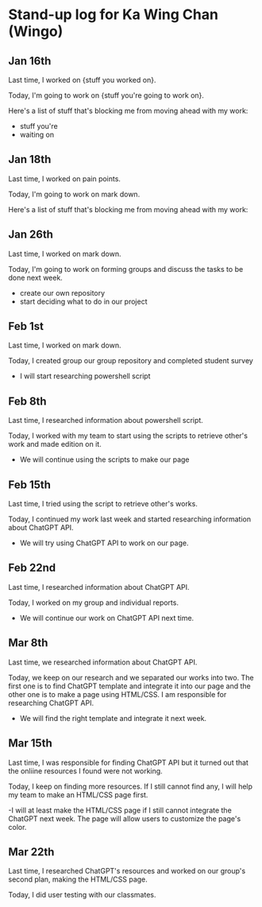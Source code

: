 # Stand-up log for Ka Wing Chan (Wingo)

## Jan 16th

Last time, I worked on {stuff you worked on}.

Today, I'm going to work on {stuff you're going to work on}.

Here's a list of stuff that's blocking me from moving ahead with my work:

- stuff you're
- waiting on

## Jan 18th

Last time, I worked on pain points.

Today, I'm going to work on mark down.

Here's a list of stuff that's blocking me from moving ahead with my work:

## Jan 26th
Last time, I worked on mark down.

Today, I'm going to work on forming groups and discuss the tasks to be done next week.

- create our own repository
- start deciding what to do in our project

## Feb 1st

Last time, I worked on mark down.

Today, I created group our group repository and completed student survey

- I will start researching powershell script

## Feb 8th

Last time, I researched information about powershell script.

Today, I worked with my team to start using the scripts to retrieve other's work and made edition on it.

- We will continue using the scripts to make our page

## Feb 15th

 Last time, I tried using the script to retrieve other's works.

 Today, I continued my work last week and started researching information about ChatGPT API.

 - We will try using ChatGPT API to work on our page.

## Feb 22nd

Last time, I researched information about ChatGPT API.

Today, I worked on my group and individual reports.

- We will continue our work on ChatGPT API next time.

## Mar 8th

 Last time, we researched information about ChatGPT API.
 
 Today, we keep on our research and we separated our works into two. The first one is to find ChatGPT template and integrate it into our page and the other one is to make a page using HTML/CSS. I am responsible for researching ChatGPT API.
 
 - We will find the right template and integrate it next week.

## Mar 15th

 Last time, I was responsible for finding ChatGPT API but it turned out that the onliine resources I found were not working.
 
 Today, I keep on finding more resources. If I still cannot find any, I will help my team to make an HTML/CSS page first.
 
 -I will at least make the HTML/CSS page if I still cannot integrate the ChatGPT next week. The page will allow users to customize the page's color.
 
 ## Mar 22th
 
 Last time, I researched ChatGPT's resources and worked on our group's second plan, making the HTML/CSS page.
 
 Today, I did user testing with our classmates.
 
